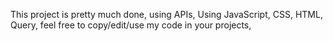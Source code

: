 This project is pretty much done, using APIs, Using JavaScript, CSS, HTML, Query,
feel free to copy/edit/use my code in your projects,
